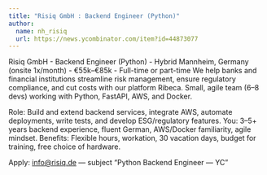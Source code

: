 ```yaml
---
title: "Risiq GmbH : Backend Engineer (Python)"
author:
  name: nh_risiq
  url: https://news.ycombinator.com/item?id=44873077
---
```


<JobNavigation />

Risiq GmbH - Backend Engineer (Python) - Hybrid Mannheim, Germany (onsite 1x&#x2F;month) - €55k–€85k - Full-time or part-time
We help banks and financial institutions streamline risk management, ensure regulatory compliance, and cut costs with our platform Ribeca. Small, agile team (6–8 devs) working with Python, FastAPI, AWS, and Docker.

Role: Build and extend backend services, integrate AWS, automate deployments, write tests, and develop ESG&#x2F;regulatory features.
You: 3–5+ years backend experience, fluent German, AWS&#x2F;Docker familiarity, agile mindset.
Benefits: Flexible hours, workation, 30 vacation days, budget for training, free choice of hardware.

Apply: info@risiq.de — subject “Python Backend Engineer — YC”
<JobApplication />
